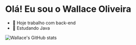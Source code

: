 # Olá! Eu sou o Wallace Oliveira

- 🔭 Hoje trabalho com back-end
- 🌱 Estudando Java

![Wallace's GitHub stats](https://github-readme-stats.vercel.app/api?username=Wallaceoll&show_icons=true&theme=transparent)


          
